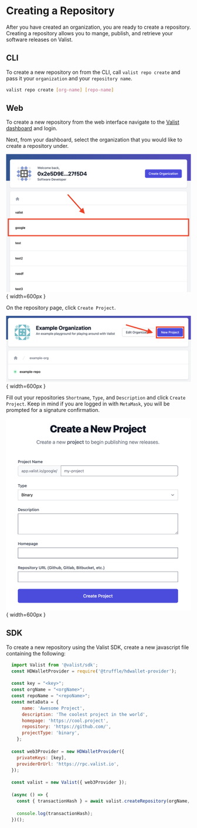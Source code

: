 # Creating a Repository

After you have created an organization, you are ready to create a repository. Creating a repository allows you to mange, publish, and retrieve your software releases on Valist.

## CLI

To create a new repository on from the CLI, call `valist repo create` and pass it your `organization` and your `repository name`.

```bash
valist repo create [org-name] [repo-name]
```

## Web

To create a new repository from the web interface navigate to the [Valist dashboard](https://app.valist.io) and login.

Next, from your dashboard, select the organization that you would like to create a repository under.

![select-repository](img/valist-select-org.png){ width=600px }

On the repository page, click `Create Project`.

![create-repository-button](img/valist-create-project-button.png){ width=600px }

Fill out your repositories `Shortname`, `Type`, and `Description` and click `Create Project`. Keep in mind if you are logged in with `MetaMask`, you will be prompted for a signature confirmation.

![create-repository-form](img/valist-create-repo-form.png){ width=600px }

## SDK

To create a new repository using the Valist SDK, create a new javascript file containing the following:

```javascript
  import Valist from '@valist/sdk';
  const HDWalletProvider = require('@truffle/hdwallet-provider');

  const key = "<key>";
  const orgName = "<orgName>";
  const repoName = "<repoName>";
  const metaData = {
      name: 'Awesome Project',
      description: 'The coolest project in the world',
      homepage: 'https://cool.project',
      repository: 'https://github.com/',
      projectType: 'binary',
    };

  const web3Provider = new HDWalletProvider({
    privateKeys: [key],
    providerOrUrl: 'https://rpc.valist.io',
  });

  const valist = new Valist({ web3Provider });

  (async () => {
    const { transactionHash } = await valist.createRepository(orgName, repoName, metaData);

    console.log(transactionHash);
  })();
```
